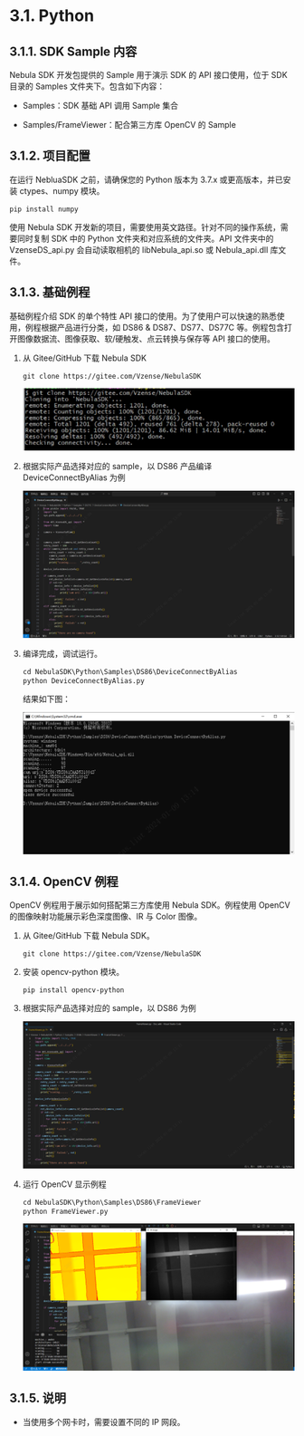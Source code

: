 # 3.1. Python

## 3.1.1. SDK Sample 内容

Nebula SDK 开发包提供的 Sample 用于演示 SDK 的 API 接口使用，位于 SDK 目录的 Samples 文件夹下。包含如下内容：

- Samples：SDK 基础 API 调用 Sample 集合

- Samples/FrameViewer：配合第三方库 OpenCV 的 Sample

## 3.1.2. 项目配置

在运行 NebluaSDK 之前，请确保您的 Python 版本为 3.7.x 或更高版本，并已安装 ctypes、numpy 模块。

```console
pip install numpy
```

使用 Nebula SDK 开发新的项目，需要使用英文路径。针对不同的操作系统，需要同时复制 SDK 中的 Python 文件夹和对应系统的文件夹。API 文件夹中的 VzenseDS_api.py 会自动读取相机的 libNebula_api.so 或 Nebula_api.dll 库文件。

## 3.1.3. 基础例程

基础例程介绍 SDK 的单个特性 API 接口的使用。为了使用户可以快速的熟悉使用，例程根据产品进行分类，如 DS86 & DS87、DS77、DS77C 等。例程包含打开图像数据流、图像获取、软/硬触发、点云转换与保存等 API 接口的使用。

1. 从 Gitee/GitHub 下载 Nebula SDK

   ```consle
   git clone https://gitee.com/Vzense/NebulaSDK
   ```

   ![DownloadNebulaSDK](pic/DownloadNebulaSDK.png)

2. 根据实际产品选择对应的 sample，以 DS86 产品编译 DeviceConnectByAlias 为例

   ![PythonDeviceConnectByAlias](pic/PythonDeviceConnectByAlias.png)

3. 编译完成，调试运行。

   ```consle
   cd NebulaSDK\Python\Samples\DS86\DeviceConnectByAlias
   python DeviceConnectByAlias.py
   ```

   结果如下图：

   ![PythonDeviceConnectByAliasResult](pic/PythonDeviceConnectByAliasResult.png)

## 3.1.4. OpenCV 例程

OpenCV 例程用于展示如何搭配第三方库使用 Nebula SDK。例程使用 OpenCV 的图像映射功能展示彩色深度图像、IR 与 Color 图像。

1. 从 Gitee/GitHub 下载 Nebula SDK。

   ```consle
   git clone https://gitee.com/Vzense/NebulaSDK
   ```

2. 安装 opencv-python 模块。

   ```console
   pip install opencv-python
   ```

3. 根据实际产品选择对应的 sample，以 DS86 为例

   ![PythonOpenCV](pic/PythonOpenCV.png)

4. 运行 OpenCV 显示例程

   ```consle
   cd NebulaSDK\Python\Samples\DS86\FrameViewer
   python FrameViewer.py
   ```

   ![PythonOpenCVResult](pic/PythonOpenCVResult.png)

## 3.1.5. 说明

- 当使用多个网卡时，需要设置不同的 IP 网段。
